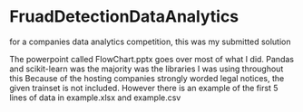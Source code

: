 # FruadDetectionDataAnalytics

for a companies data analytics competition, this was my submitted solution

The powerpoint called FlowChart.pptx goes over most of what I did. 
Pandas and scikit-learn was the majority was the libraries I was using throughout this
Because of the hosting companies strongly worded legal notices, the given trainset is not included.
However there is an example of the first 5 lines of data in example.xlsx and example.csv 
